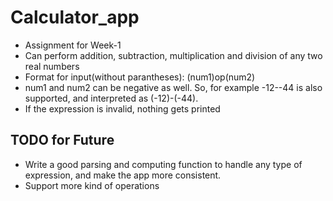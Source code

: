 # Calculator_app

- Assignment for Week-1
- Can perform addition, subtraction, multiplication and division of any two real numbers
- Format for input(without parantheses): (num1)op(num2)
- num1 and num2 can be negative as well. So, for example -12--44 is also supported, and interpreted as (-12)-(-44).
- If the expression is invalid, nothing gets printed

## TODO for Future

- Write a good parsing and computing function to handle any type of expression, and make the app more consistent.
- Support more kind of operations

